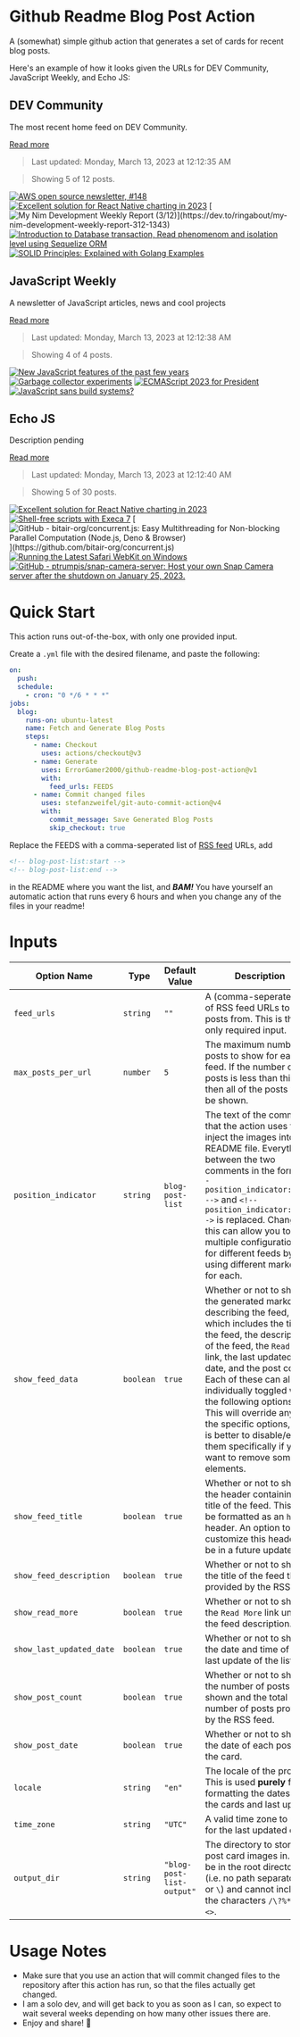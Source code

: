 # Github Readme Blog Post Action

A (somewhat) simple github action that generates a set of cards for recent blog posts.

Here's an example of how it looks given the URLs for DEV Community, JavaScript Weekly, and Echo JS:

<!-- post-list:start -->
## DEV Community

The most recent home feed on DEV Community.

[Read more](https://dev.to)
> Last updated: Monday, March 13, 2023 at 12:12:35 AM

> Showing 5 of 12 posts.

[![AWS open source newsletter, #148](https://raw.githubusercontent.com/ErrorGamer2000/github-readme-blog-post-action/main/generated_files/DEV_Community/AWS_open_source_newsletter___148.svg)](https://dev.to/aws/aws-open-source-newsletter-148-5h2b)
[![Excellent solution for React Native charting in 2023](https://raw.githubusercontent.com/ErrorGamer2000/github-readme-blog-post-action/main/generated_files/DEV_Community/Excellent_solution_for_React_Native_charting_in_2023.svg)](https://dev.to/zhiqingchen/excellent-solution-for-react-native-charting-in-2023-3k07)
[![My Nim Development Weekly Report (3/12)](https://raw.githubusercontent.com/ErrorGamer2000/github-readme-blog-post-action/main/generated_files/DEV_Community/My_Nim_Development_Weekly_Report_(3_12).svg)](https://dev.to/ringabout/my-nim-development-weekly-report-312-1343)
[![Introduction to Database transaction, Read phenomenom and isolation level using Sequelize ORM](https://raw.githubusercontent.com/ErrorGamer2000/github-readme-blog-post-action/main/generated_files/DEV_Community/Introduction_to_Database_transaction__Read_phenomenom_and_isolation_level_using_Sequelize_ORM.svg)](https://dev.to/niyiojeyinka/introduction-to-database-transaction-read-phenomenom-and-isolation-level-using-sequelize-orm-dh1)
[![SOLID Principles: Explained with Golang Examples](https://raw.githubusercontent.com/ErrorGamer2000/github-readme-blog-post-action/main/generated_files/DEV_Community/SOLID_Principles__Explained_with_Golang_Examples.svg)](https://dev.to/ansu/solid-principles-explained-with-golang-examples-5eh)


## JavaScript Weekly

A newsletter of JavaScript articles, news and cool projects

[Read more](https://javascriptweekly.com/)
> Last updated: Monday, March 13, 2023 at 12:12:38 AM

> Showing 4 of 4 posts.

[![New JavaScript features of the past few years](https://raw.githubusercontent.com/ErrorGamer2000/github-readme-blog-post-action/main/generated_files/JavaScript_Weekly/New_JavaScript_features_of_the_past_few_years.svg)](https://javascriptweekly.com/issues/629)
[![Garbage collector experiments](https://raw.githubusercontent.com/ErrorGamer2000/github-readme-blog-post-action/main/generated_files/JavaScript_Weekly/Garbage_collector_experiments.svg)](https://javascriptweekly.com/issues/628)
[![ECMAScript 2023 for President](https://raw.githubusercontent.com/ErrorGamer2000/github-readme-blog-post-action/main/generated_files/JavaScript_Weekly/ECMAScript_2023_for_President.svg)](https://javascriptweekly.com/issues/627)
[![JavaScript sans build systems?](https://raw.githubusercontent.com/ErrorGamer2000/github-readme-blog-post-action/main/generated_files/JavaScript_Weekly/JavaScript_sans_build_systems_.svg)](https://javascriptweekly.com/issues/626)


## Echo JS

Description pending

[Read more](
http://www.echojs.com
)
> Last updated: Monday, March 13, 2023 at 12:12:40 AM

> Showing 5 of 30 posts.

[![Excellent solution for React Native charting in 2023](https://raw.githubusercontent.com/ErrorGamer2000/github-readme-blog-post-action/main/generated_files/_Echo_JS_/Excellent_solution_for_React_Native_charting_in_2023.svg)](https://medium.com/@chenzhiqing/excellent-solutions-for-react-native-charting-in-2023-8af776307351)
[![Shell-free scripts with Execa 7](https://raw.githubusercontent.com/ErrorGamer2000/github-readme-blog-post-action/main/generated_files/_Echo_JS_/Shell-free_scripts_with_Execa_7.svg)](https://medium.com/@ehmicky/shell-free-scripts-with-execa-7-885fb3b42f83)
[![GitHub - bitair-org/concurrent.js: Easy Multithreading for Non-blocking Parallel Computation (Node.js, Deno & Browser)](https://raw.githubusercontent.com/ErrorGamer2000/github-readme-blog-post-action/main/generated_files/_Echo_JS_/GitHub_-_bitair-org_concurrent.js__Easy_Multithreading_for_Non-blocking_Parallel_Computation_(Node.js__Deno___Browser).svg)](https://github.com/bitair-org/concurrent.js)
[![Running the Latest Safari WebKit on Windows](https://raw.githubusercontent.com/ErrorGamer2000/github-readme-blog-post-action/main/generated_files/_Echo_JS_/Running_the_Latest_Safari_WebKit_on_Windows.svg)](https://dev.to/dustinbrett/running-the-latest-safari-webkit-on-windows-33pb)
[![GitHub - ptrumpis/snap-camera-server: Host your own Snap Camera server after the shutdown on January 25, 2023.](https://raw.githubusercontent.com/ErrorGamer2000/github-readme-blog-post-action/main/generated_files/_Echo_JS_/GitHub_-_ptrumpis_snap-camera-server__Host_your_own_Snap_Camera_server_after_the_shutdown_on_January_25__2023..svg)](https://github.com/ptrumpis/snap-camera-server)


<!-- post-list:end -->

# Quick Start

This action runs out-of-the-box, with only one provided input.

Create a `.yml` file with the desired filename, and paste the following:

```yml
on:
  push:
  schedule:
    - cron: "0 */6 * * *"
jobs:
  blog:
    runs-on: ubuntu-latest
    name: Fetch and Generate Blog Posts
    steps:
      - name: Checkout
        uses: actions/checkout@v3
      - name: Generate
        uses: ErrorGamer2000/github-readme-blog-post-action@v1
        with:
          feed_urls: FEEDS
      - name: Commit changed files
        uses: stefanzweifel/git-auto-commit-action@v4
        with:
          commit_message: Save Generated Blog Posts
          skip_checkout: true
```

Replace the FEEDS with a comma-seperated list of [RSS feed](https://rss.com/blog/how-do-rss-feeds-work/) URLs, add

```md
<!-- blog-post-list:start -->
<!-- blog-post-list:end -->
```

in the README where you want the list, and **_BAM!_** You have yourself an automatic action that runs every 6 hours and when you change any of the files in your readme!

# Inputs

<table>
  <thead>
    <tr>
      <th>Option Name</th>
      <th>Type</th>
      <th>Default Value</th>
      <th>Description</th>
    </tr>
  </thead>
  <tbody>
    <tr>
      <td><code>feed_urls</code></td>
      <td><code>string</code></td>
      <td><code>""</code></td>
      <td>A (comma-seperated) list of RSS feed URLs to load posts from. This is the only required input.</td>
    </tr>
    <tr>
      <td><code>max_posts_per_url</code></td>
      <td><code>number</code></td>
      <td><code>5</code></td>
      <td>The maximum number of posts to show for each feed. If the number of posts is less than this, then all of the posts will be shown.</td>
    </tr>
    <tr>
      <td><code>position_indicator</code></td>
      <td><code>string</code></td>
      <td><code>blog-post-list</code></td>
      <td>The text of the comments that the action uses to inject the images into the README file. Everything between the two comments in the form <code>&lt;!-- position_indicator:start --&gt;</code> and <code>&lt;!-- position_indicator:end --&gt;</code> is replaced. Changing this can allow you to use multiple configurations for different feeds by using different markers for each.</td>
    </tr>
    <tr>
      <td><code>show_feed_data</code></td>
      <td><code>boolean</code></td>
      <td><code>true</code></td>
      <td>Whether or not to show the generated markdown describing the feed, which includes the title of the feed, the description of the feed, the <code>Read More</code> link, the last updated date, and the post count. Each of these can also be individually toggled with the following options. This will override any of the specific options, so it is better to disable/enable them specifically if you want to remove some elements.</td>
    </tr>
    <tr>
      <td><code>show_feed_title</code></td>
      <td><code>boolean</code></td>
      <td><code>true</code></td>
      <td>Whether or not to show the header containing the title of the feed. This will be formatted as an <code>h2</code> header. An option to customize this header will be in a future update.</td>
    </tr>
    <tr>
      <td><code>show_feed_description</code></td>
      <td><code>boolean</code></td>
      <td><code>true</code></td>
      <td>Whether or not to show the title of the feed that is provided by the RSS feed.</td>
    </tr>
    <tr>
      <td><code>show_read_more</code></td>
      <td><code>boolean</code></td>
      <td><code>true</code></td>
      <td>Whether or not to show the <code>Read More</code> link under the feed description.</td>
    </tr>
    <tr>
      <td><code>show_last_updated_date</code></td>
      <td><code>boolean</code></td>
      <td><code>true</code></td>
      <td>Whether or not to show the date and time of the last update of the list.</td>
    </tr>
    <tr>
      <td><code>show_post_count</code></td>
      <td><code>boolean</code></td>
      <td><code>true</code></td>
      <td>Whether or not to show the number of posts shown and the total number of posts provided by the RSS feed.</td>
    </tr>
    <tr>
      <td><code>show_post_date</code></td>
      <td><code>boolean</code></td>
      <td><code>true</code></td>
      <td>Whether or not to show the date of each post on the card.</td>
    </tr>
    <tr>
      <td><code>locale</code></td>
      <td><code>string</code></td>
      <td><code>"en"</code></td>
      <td>The locale of the project. This is used <strong>purely</strong> for formatting the dates of the cards and last update.</td>
    </tr>
    <tr>
      <td><code>time_zone</code></td>
      <td><code>string</code></td>
      <td><code>"UTC"</code></td>
      <td>A valid time zone to use for the last updated date.</td>
    </tr>
    <tr>
      <td><code>output_dir</code></td>
      <td><code>string</code></td>
      <td><code>"blog-post-list-output"</code></td>
      <td>The directory to store the post card images in. Must be in the root directory (i.e. no path separators <code>/</code> or <code>\</code>) and cannot include the characters <code>/\?%*:|"&lt;&gt;</code>.</td>
    </tr>
<!--
    <tr>
      <td><code></code></td>
      <td><cde></cde></td>
      <td><code></code></td>
      <td></td>
    </tr>
-->
  </tbody>
</table>

# Usage Notes

- Make sure that you use an action that will commit changed files to the repository after this action has run, so that the files actually get changed.
- I am a solo dev, and will get back to you as soon as I can, so expect to wait several weeks depending on how many other issues there are.
- Enjoy and share! 🤗
